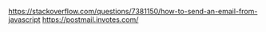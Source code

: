 https://stackoverflow.com/questions/7381150/how-to-send-an-email-from-javascript
https://postmail.invotes.com/

